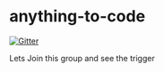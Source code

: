 # anything-to-code

[![Gitter](https://badges.gitter.im/Training-by-Chandan/anything-to-code.svg)](https://gitter.im/Training-by-Chandan/anything-to-code?utm_source=badge&utm_medium=badge&utm_campaign=pr-badge&utm_content=badge)  

Lets Join this group and see the trigger

